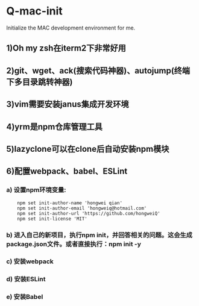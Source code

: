 # Q-mac-init
  Initialize the MAC development environment for me.
## 1)Oh my zsh在iterm2下非常好用
## 2)git、wget、ack(搜索代码神器)、autojump(终端下多目录跳转神器)
## 3)vim需要安装janus集成开发环境
## 4)yrm是npm仓库管理工具
## 5)lazyclone可以在clone后自动安装npm模块
## 6)配置webpack、babel、ESLint
### a) 设置npm环境变量:
        npm set init-author-name 'hongwei qian'
        npm set init-author-email 'hongweiq@hotmail.com'
        npm set init-author-url 'https://github.com/hongweiQ'
        npm set init-license 'MIT'
### b) 进入自己的新项目，执行npm init，并回答相关的问题。这会生成package.json文件。或者直接执行：npm init -y
### c) 安装webpack
### d) 安装ESLint
### e) 安装Babel

